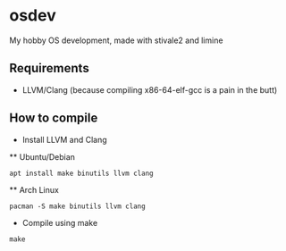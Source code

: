 # osdev
My hobby OS development, made with stivale2 and limine

## Requirements
* LLVM/Clang (because compiling x86-64-elf-gcc is a pain in the butt)

## How to compile
* Install LLVM and Clang

** Ubuntu/Debian
```
apt install make binutils llvm clang
```

** Arch Linux
```
pacman -S make binutils llvm clang
```

* Compile using make
```
make
```
